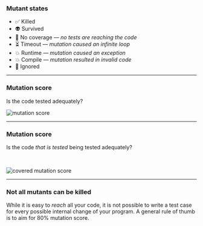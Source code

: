 ### Mutant states

- <!-- .element: class="fragment semi-fade-out" data-fragment-index="1" -->
  ✅ Killed
- <!-- .element: class="fragment semi-fade-out" data-fragment-index="1" -->
  👽 Survived
- <!-- .element: class="fragment" data-fragment-index="1" -->
  <span class="fragment semi-fade-out" data-fragment-index="3">
  🙈 No coverage
  <em class="fragment" data-fragment-index="2">&mdash; no tests are reaching the code</em>
  </span>
- <!-- .element: class="fragment" data-fragment-index="1" -->
  <span class="fragment semi-fade-out" data-fragment-index="3">
  ⏳ Timeout
  <em class="fragment" data-fragment-index="2">&mdash; mutation caused an infinite loop</em>
  </span>
- <!-- .element: class="fragment" data-fragment-index="1" -->
  <span class="fragment semi-fade-out" data-fragment-index="3">
  💥 Runtime
  <em class="fragment" data-fragment-index="2">&mdash; mutation caused an exception</em>
  </span>
- <!-- .element: class="fragment" data-fragment-index="1" -->
  <span class="fragment semi-fade-out" data-fragment-index="3">
  💥 Compile
  <em class="fragment" data-fragment-index="2">&mdash; mutation resulted in invalid code</em>
  </span>
- <!-- .element: class="fragment" data-fragment-index="3" -->
  🤥 Ignored

---

<!-- .slide: data-auto-animate -->

### Mutation score

Is the code tested adequately?

![mutation score](/img/mutationscore.png)

---

<!-- .slide: data-auto-animate -->

### Mutation score

Is the code _that is tested_ being tested adequately?

&nbsp;

![covered mutation score](/img/coveredmutationscore.png)

---

<!-- .slide: data-corporate-style="fancy2" -->

### Not all mutants can be killed

While it is easy to _reach_ all your code, it is not possible to write a test case for every possible internal change of your program. A general rule of thumb is to aim for 80% mutation score.


